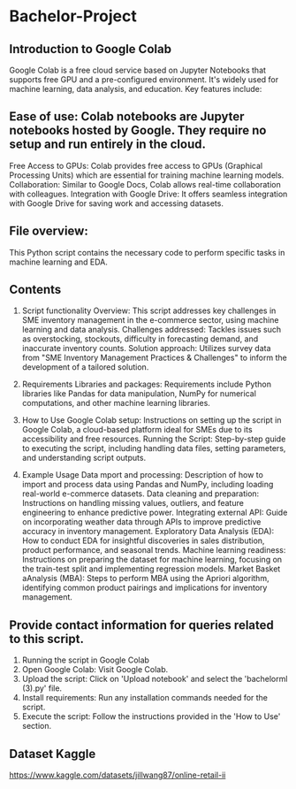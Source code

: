 # Bachelor-Project

## Introduction to Google Colab
Google Colab is a free cloud service based on Jupyter Notebooks that supports free GPU and a pre-configured environment. It's widely used for machine learning, data analysis, and education. Key features include:

## Ease of use: Colab notebooks are Jupyter notebooks hosted by Google. They require no setup and run entirely in the cloud.
Free Access to GPUs: Colab provides free access to GPUs (Graphical Processing Units) which are essential for training machine learning models.
Collaboration: Similar to Google Docs, Colab allows real-time collaboration with colleagues.
Integration with Google Drive: It offers seamless integration with Google Drive for saving work and accessing datasets.

## File overview:
This Python script contains the necessary code to perform specific tasks in machine learning and EDA.


## Contents
1. Script functionality
Overview: This script addresses key challenges in SME inventory management in the e-commerce sector, using machine learning and data analysis.
Challenges addressed: Tackles issues such as overstocking, stockouts, difficulty in forecasting demand, and inaccurate inventory counts.
Solution approach: Utilizes survey data from "SME Inventory Management Practices & Challenges" to inform the development of a tailored solution.

2. Requirements
Libraries and packages: Requirements include Python libraries like Pandas for data manipulation, NumPy for numerical computations, and other machine learning libraries.

3. How to Use
Google Colab setup: Instructions on setting up the script in Google Colab, a cloud-based platform ideal for SMEs due to its accessibility and free resources.
Running the Script: Step-by-step guide to executing the script, including handling data files, setting parameters, and understanding script outputs.

4. Example Usage
Data mport and processing: Description of how to import and process data using Pandas and NumPy, including loading real-world e-commerce datasets.
Data cleaning and preparation: Instructions on handling missing values, outliers, and feature engineering to enhance predictive power.
Integrating external API: Guide on incorporating weather data through APIs to improve predictive accuracy in inventory management.
Exploratory Data Analysis (EDA): How to conduct EDA for insightful discoveries in sales distribution, product performance, and seasonal trends.
Machine learning readiness: Instructions on preparing the dataset for machine learning, focusing on the train-test split and implementing regression models.
Market Basket aAnalysis (MBA): Steps to perform MBA using the Apriori algorithm, identifying common product pairings and implications for inventory management.

## Provide contact information for queries related to this script.
1. Running the script in Google Colab
2. Open Google Colab: Visit Google Colab.
3. Upload the script: Click on 'Upload notebook' and select the 'bachelorml (3).py' file.
4. Install requirements: Run any installation commands needed for the script.
5. Execute the script: Follow the instructions provided in the 'How to Use' section.

## Dataset Kaggle
https://www.kaggle.com/datasets/jillwang87/online-retail-ii 
